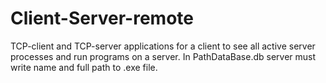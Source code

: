 # Client-Server-remote
TCP-client and TCP-server applications for a client to see all active server processes and run programs on a server.
In PathDataBase.db server must write name and full path to .exe file. 
